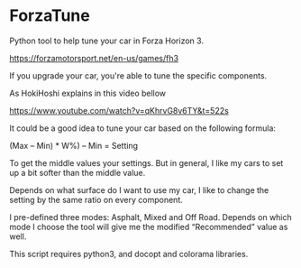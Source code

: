 # ForzaTune
Python tool to help tune your car in Forza Horizon 3.

https://forzamotorsport.net/en-us/games/fh3

If you upgrade your car, you're able to tune the specific components.

As HokiHoshi explains in this video bellow

https://www.youtube.com/watch?v=qKhrvG8v6TY&t=522s

 It could be a good idea to tune your car based on the following formula:

(Max – Min) * W%) – Min = Setting

To get the middle values your settings. But in general, I like my cars to set up a bit softer than the middle value.

Depends on what surface do I want to use my car, I like to change the setting by the same ratio on every component.

I pre-defined three modes: Asphalt, Mixed and Off Road. Depends on which mode I choose the tool will give me the modified “Recommended” value as well.

This script requires python3, and docopt and colorama libraries.
